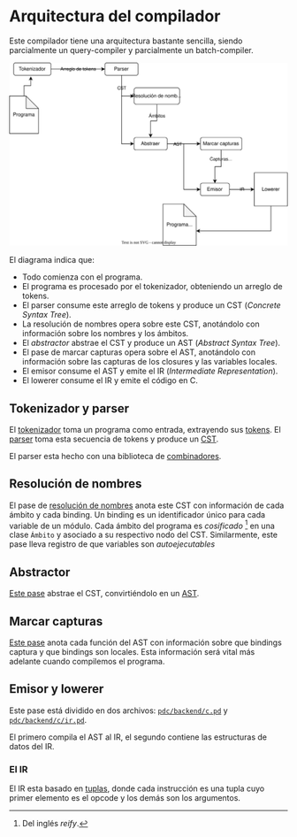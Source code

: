 # Arquitectura del compilador #

Este compilador tiene una arquitectura bastante sencilla, siendo parcialmente
un query-compiler y parcialmente un batch-compiler.

![Diagrama general del compilador. Es explicado más adelante](diagramas/diagrama-del-compilador.svg)

El diagrama indica que:

  * Todo comienza con el programa.
  * El programa es procesado por el tokenizador, obteniendo un arreglo de
    tokens.
  * El parser consume este arreglo de tokens y produce un CST (*Concrete Syntax
    Tree*).
  * La resolución de nombres opera sobre este CST, anotándolo con información
    sobre los nombres y los ámbitos.
  * El *abstractor* abstrae el CST y produce un AST (*Abstract Syntax Tree*).
  * El pase de marcar capturas opera sobre el AST, anotándolo con información
    sobre las capturas de los closures y las variables locales.
  * El emisor consume el AST y emite el IR (*Intermediate Representation*).
  * El lowerer consume el IR y emite el código en C.

## Tokenizador y parser ##

El [tokenizador](../pdc/tokenizador.pd) toma un programa como entrada,
extrayendo sus [tokens](../pdc/tokens.pd). El [parser](../pdc/parser.pd) toma
esta secuencia de tokens y produce un [CST](../pdc/cst.pd).

El parser esta hecho con una biblioteca de
[combinadores](../pdc/combinadores.pd).

## Resolución de nombres ##

El pase de [resolución de nombres](../pdc/nombres.pd) anota este CST con
información de cada ámbito y cada binding. Un binding es un identificador único
para cada variable de un módulo. Cada ámbito del programa es *cosificado* [^1]
en una clase `Ámbito` y asociado a su respectivo nodo del CST. Similarmente,
este pase lleva registro de que variables son *autoejecutables*

## Abstractor ##

[Este pase](../pdc/abstraer.pd) abstrae el CST, convirtiéndolo en un
[AST](../pdc/ast.pd).

## Marcar capturas ##

[Este pase](../pdc/capturas.pd) anota cada función del AST con información
sobre que bindings captura y que bindings son locales. Esta información será
vital más adelante cuando compilemos el programa.

## Emisor y lowerer ##

Este pase está dividido en dos archivos:
[`pdc/backend/c.pd`](../pdc/backend/c.pd) y
[`pdc/backend/c/ir.pd`](../pdc/backend/c/ir.pd).

El primero compila el AST al IR, el segundo contiene las estructuras de datos
del IR.

### El IR ###

El IR esta basado en [tuplas](https://cs.lmu.edu/~ray/notes/squid/), donde cada
instrucción es una tupla cuyo primer elemento es el opcode y los demás son los
argumentos.

[^1]: Del inglés *reify*.
